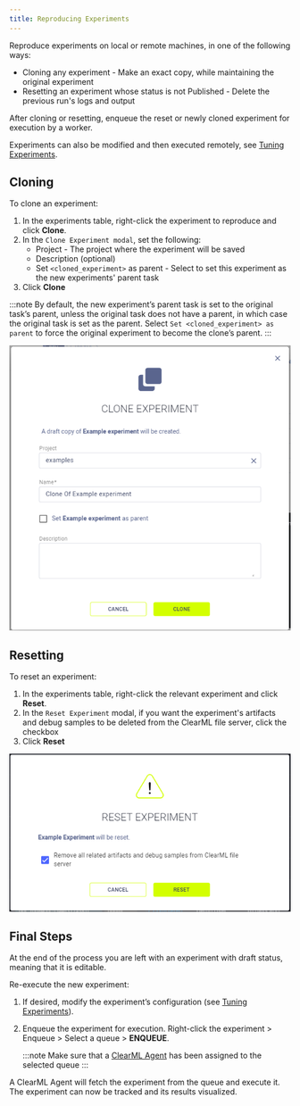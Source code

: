 ```yaml
---
title: Reproducing Experiments
---
```


Reproduce experiments on local or remote machines, in one of the following ways:
* Cloning any experiment - Make an exact copy, while maintaining the original experiment
* Resetting an experiment whose status is not Published - Delete the previous run's logs and output

After cloning or resetting, enqueue the reset or newly cloned experiment for execution by a worker.

Experiments can also be modified and then executed remotely, see [Tuning Experiments](webapp_exp_tuning.md).

## Cloning
To clone an experiment:
1. In the experiments table, right-click the experiment to reproduce and click **Clone**.
1. In the `Clone Experiment modal`, set the following:
   * Project - The project where the experiment will be saved
   * Description (optional)
   * Set `<cloned_experiment>` as parent - Select to set this experiment as the new experiments' parent task
1. Click **Clone**

:::note
By default, the new experiment’s parent task is set to the original task’s parent, unless the original task does not 
have a parent, in which case the original task is set as the parent. Select `Set <cloned_experiment> as parent` to force 
the original experiment to become the clone’s parent. 
:::

![Clone modal](../img/webapp_clone.png)


## Resetting

To reset an experiment:
1. In the experiments table, right-click the relevant experiment and click **Reset**. 
1. In the `Reset Experiment` modal, if you want the experiment's artifacts and debug samples to be deleted from the 
   ClearML file server, click the checkbox
1. Click **Reset**

![Reset modal](../img/webapp_reset.png)

## Final Steps 

At the end of the process you are left with an experiment with draft status, meaning that it is editable.

Re-execute the new experiment:
1. If desired, modify the experiment’s configuration (see [Tuning Experiments](webapp_exp_tuning.md)).
1. Enqueue the experiment for execution. Right-click the experiment > Enqueue > Select a queue > **ENQUEUE**.
	
   :::note
   Make sure that a [ClearML Agent](../clearml_agent.md) has been assigned to the selected queue 
   :::

A ClearML Agent will fetch the experiment from the queue and execute it. The experiment can now be tracked and its 
results visualized.
